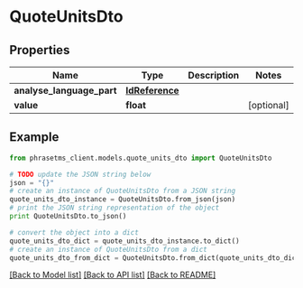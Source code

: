 # QuoteUnitsDto

## Properties

| Name                      | Type                              | Description | Notes      |
| ------------------------- | --------------------------------- | ----------- | ---------- |
| **analyse_language_part** | [**IdReference**](IdReference.md) |             |
| **value**                 | **float**                         |             | [optional] |

## Example

```python
from phrasetms_client.models.quote_units_dto import QuoteUnitsDto

# TODO update the JSON string below
json = "{}"
# create an instance of QuoteUnitsDto from a JSON string
quote_units_dto_instance = QuoteUnitsDto.from_json(json)
# print the JSON string representation of the object
print QuoteUnitsDto.to_json()

# convert the object into a dict
quote_units_dto_dict = quote_units_dto_instance.to_dict()
# create an instance of QuoteUnitsDto from a dict
quote_units_dto_from_dict = QuoteUnitsDto.from_dict(quote_units_dto_dict)
```

[[Back to Model list]](../README.md#documentation-for-models) [[Back to API list]](../README.md#documentation-for-api-endpoints) [[Back to README]](../README.md)
